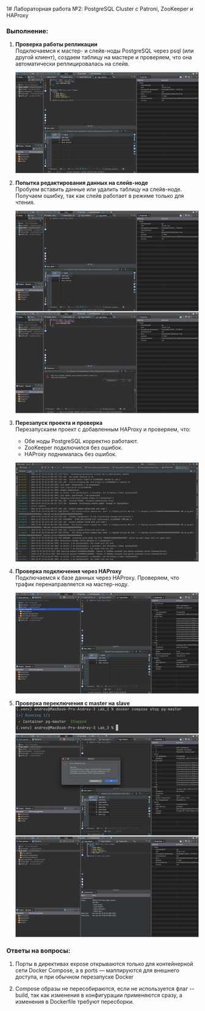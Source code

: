 1# Лабораторная работа №2: PostgreSQL Cluster с Patroni, ZooKeeper и HAProxy

### Выполнение:

1. **Проверка работы репликации**  
   Подключаемся к мастер- и слейв-ноды PostgreSQL через psql (или другой клиент), создаем таблицу на мастере и
   проверяем, что она автоматически реплицировалась на слейв.

   ![](screenshots/master_works.png)

2. **Попытка редактирования данных на слейв-ноде**  
   Пробуем вставить данные или удалить таблицу на слейв-ноде. Получаем ошибку, так как слейв работает в режиме только
   для чтения.

   ![](screenshots/slave_gets_data.png)
   ![](screenshots/slave_readonly.png)

3. **Перезапуск проекта и проверка**  
   Перезапускаем проект с добавленным HAProxy и проверяем, что:
    - Обе ноды PostgreSQL корректно работают.
    - ZooKeeper подключился без ошибок.
    - HAProxy поднималась без ошибок.

   ![](screenshots/HA_proxy.png)

4. **Проверка подключения через HAProxy**  
   Подключаемся к базе данных через HAProxy. Проверяем, что трафик перенаправляется на мастер-ноду.

   ![](screenshots/entrypoint_works.png)

5. **Проверка переключения с master на slave**
   ![](screenshots/stopped_master.png)
   ![](screenshots/master_stops.png)
   ![](screenshots/slave_is_master.png)

### Ответы на вопросы:

1. Порты в директивах expose открываются только для контейнерной сети Docker Compose, а в ports — маппируются для
   внешнего
   доступа, и при обычном перезапуске Docker

2. Compose образы не пересобираются, если не используется флаг --build, так как изменения в конфигурации применяются
   сразу, а изменения в Dockerfile требуют пересборки.